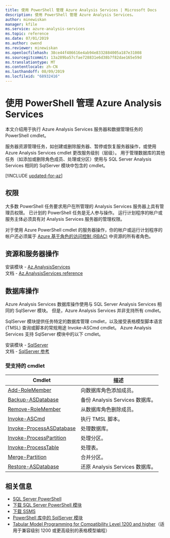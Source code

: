 ```yaml
---
title: 使用 PowerShell 管理 Azure Analysis Services | Microsoft Docs
description: 使用 PowerShell 管理 Azure Analysis Services。
author: minewiskan
manager: kfile
ms.service: azure-analysis-services
ms.topic: reference
ms.date: 07/01/2019
ms.author: owend
ms.reviewer: minewiskan
ms.openlocfilehash: 38ce44f486616e4ab94e8332884005a187e31008
ms.sourcegitcommit: 13a289ba57cfae728831e6d38b7f82dae165e59d
ms.translationtype: MT
ms.contentlocale: zh-CN
ms.lasthandoff: 08/09/2019
ms.locfileid: "68932416"
---
```

# <a name="manage-azure-analysis-services-with-powershell"></a>使用 PowerShell 管理 Azure Analysis Services

本文介绍用于执行 Azure Analysis Services 服务器和数据管理任务的 PowerShell cmdlet。 

服务器资源管理任务，如创建或删除服务器、暂停或恢复服务器操作，或使用 Azure Analysis Services cmdlet 更改服务级别（层级）。 用于管理数据库的其他任务（如添加或删除角色成员、处理或分区）使用与 SQL Server Analysis Services 相同的 SqlServer 模块中包含的 cmdlet。

[!INCLUDE [updated-for-az](../../includes/updated-for-az.md)]

## <a name="permissions"></a>权限

大多数 PowerShell 任务要求用户在所管理的 Analysis Services 服务器上具有管理员权限。 已计划的 PowerShell 任务是无人参与操作。 运行计划程序的帐户或服务主体必须具有对 Analysis Services 服务器的管理权限。 

对于使用 Azure PowerShell cmdlet 的服务器操作，你的帐户或运行计划程序的帐户还必须属于 [Azure 基于角色的访问控制 (RBAC)](../role-based-access-control/overview.md) 中资源的所有者角色。 

## <a name="resource-and-server-operations"></a>资源和服务器操作 

安装模块 - [Az.AnalysisServices](https://www.powershellgallery.com/packages/Az.AnalysisServices)   
文档 - [Az.AnalysisServices reference](/powershell/module/az.analysisservices)

## <a name="database-operations"></a>数据库操作

Azure Analysis Services 数据库操作使用与 SQL Server Analysis Services 相同的 SqlServer 模块。 但是，Azure Analysis Services 并非支持所有 cmdlet。 

SqlServer 模块提供任务特定的数据库管理 cmdlet，以及接受表格模型脚本语言 (TMSL) 查询或脚本的常规用途 Invoke-ASCmd cmdlet。 Azure Analysis Services 支持 SqlServer 模块中的以下 cmdlet。

安装模块 - [SqlServer](https://www.powershellgallery.com/packages/SqlServer)   
文档 - [SqlServer 参考](/powershell/module/sqlserver)

### <a name="supported-cmdlets"></a>受支持的 cmdlet

|Cmdlet|描述|
|------------|-----------------| 
|[Add-RoleMember](https://docs.microsoft.com/powershell/module/sqlserver/Add-RoleMember)|向数据库角色添加成员。| 
|[Backup-ASDatabase](https://docs.microsoft.com/powershell/module/sqlserver/backup-asdatabase)|备份 Analysis Services 数据库。|  
|[Remove-RoleMember](https://docs.microsoft.com/powershell/module/sqlserver/remove-rolemember)|从数据库角色删除成员。|   
|[Invoke-ASCmd](https://docs.microsoft.com/powershell/module/sqlserver/invoke-ascmd)|执行 TMSL 脚本。|
|[Invoke-ProcessASDatabase](https://docs.microsoft.com/powershell/module/sqlserver/invoke-processasdatabase)|处理数据库。|  
|[Invoke-ProcessPartition](https://docs.microsoft.com/powershell/module/sqlserver/invoke-processpartition)|处理分区。| 
|[Invoke-ProcessTable](https://docs.microsoft.com/powershell/module/sqlserver/invoke-processtable)|处理表。|  
|[Merge-Partition](https://docs.microsoft.com/powershell/module/sqlserver/merge-partition)|合并分区。|  
|[Restore-ASDatabase](https://docs.microsoft.com/powershell/module/sqlserver/restore-asdatabase)|还原 Analysis Services 数据库。| 
  

## <a name="related-information"></a>相关信息

* [SQL Server PowerShell](https://docs.microsoft.com/sql/powershell/sql-server-powershell)      
* [下载 SQL Server PowerShell 模块](https://docs.microsoft.com/sql/ssms/download-sql-server-ps-module)   
* [下载 SSMS](https://docs.microsoft.com/sql/ssms/download-sql-server-management-studio-ssms)   
* [PowerShell 库中的 SqlServer 模块](https://www.powershellgallery.com/packages/SqlServer)    
* [Tabular Model Programming for Compatibility Level 1200 and higher](https://docs.microsoft.com/analysis-services/tabular-model-programming-compatibility-level-1200/tabular-model-programming-for-compatibility-level-1200)（适用于兼容级别 1200 或更高级别的表格模型编程）
